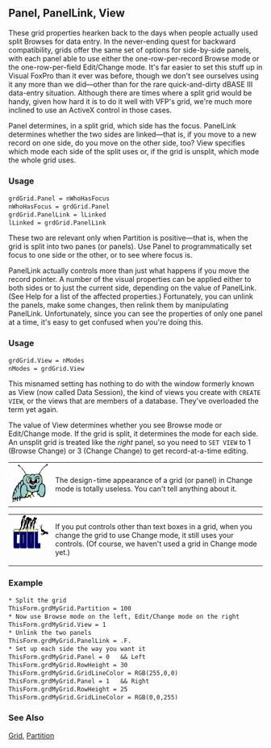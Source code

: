 ## Panel, PanelLink, View

These grid properties hearken back to the days when people actually used split Browses for data entry. In the never-ending quest for backward compatibility, grids offer the same set of options for side-by-side panels, with each panel able to use either the one-row-per-record Browse mode or the one-row-per-field Edit/Change mode. It's far easier to set this stuff up in Visual FoxPro than it ever was before, though we don't see ourselves using it any more than we did&mdash;other than for the rare quick-and-dirty dBASE III data-entry situation. Although there are times where a split grid would be handy, given how hard it is to do it well with VFP's grid, we're much more inclined to use an ActiveX control in those cases.

Panel determines, in a split grid, which side has the focus. PanelLink determines whether the two sides are linked&mdash;that is, if you move to a new record on one side, do you move on the other side, too? View specifies which mode each side of the split uses or, if the grid is unsplit, which mode the whole grid uses.

### Usage

```foxpro
grdGrid.Panel = nWhoHasFocus
nWhoHasFocus = grdGrid.Panel
grdGrid.PanelLink = lLinked
lLinked = grdGrid.PanelLink
```

These two are relevant only when Partition is positive&mdash;that is, when the grid is split into two panes (or panels). Use Panel to programmatically set focus to one side or the other, or to see where focus is.

PanelLink actually controls more than just what happens if you move the record pointer. A number of the visual properties can be applied either to both sides or to just the current side, depending on the value of PanelLink. (See Help for a list of the affected properties.) Fortunately, you can unlink the panels, make some changes, then relink them by manipulating PanelLink. Unfortunately, since you can see the properties of only one panel at a time, it's easy to get confused when you're doing this.

### Usage

```foxpro
grdGrid.View = nModes
nModes = grdGrid.View
```

This misnamed setting has nothing to do with the window formerly known as View (now called Data Session), the kind of views you create with `CREATE VIEW`, or the views that are members of a database. They've overloaded the term yet again.

The value of View determines whether you see Browse mode or Edit/Change mode. If the grid is split, it determines the mode for each side. An unsplit grid is treated like the *right* panel, so you need to `SET VIEW` to 1 (Browse Change) or 3 (Change Change) to get record-at-a-time editing.

<table>
<tr>
  <td width="17%" valign="top">
<img width="95" height="78" src="bug.gif">
  </td>
  <td width="83%">
  <p>The design-time appearance of a grid (or panel) in Change mode is totally useless. You can't tell anything about it.</p>
  </td>
 </tr>
</table>

<table>
<tr>
  <td width="17%" valign="top">
<img width="114" height="67" src="cool.gif">
  </td>
  <td width="83%">
  <p>If you put controls other than text boxes in a grid, when you change the grid to use Change mode, it still uses your controls. (Of course, we haven't used a grid in Change mode yet.)</p>
  </td>
 </tr>
</table>

### Example

```foxpro
* Split the grid
ThisForm.grdMyGrid.Partition = 100
* Now use Browse mode on the left, Edit/Change mode on the right
ThisForm.grdMyGrid.View = 1
* Unlink the two panels
ThisForm.grdMyGrid.PanelLink = .F.
* Set up each side the way you want it
ThisForm.grdMyGrid.Panel = 0   && Left
ThisForm.grdMyGrid.RowHeight = 30
ThisForm.grdMyGrid.GridLineColor = RGB(255,0,0)
ThisForm.grdMyGrid.Panel = 1   && Right
ThisForm.grdMyGrid.RowHeight = 25
ThisForm.grdMyGrid.GridLineColor = RGB(0,0,255)
```
### See Also

[Grid](s4g488.md), [Partition](s4g527.md)